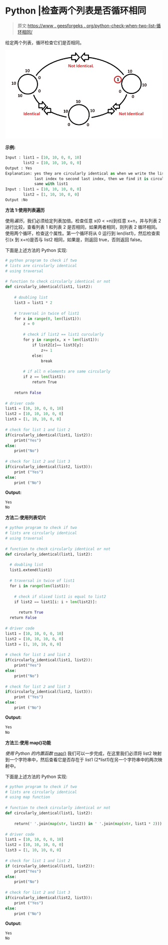 # Python |检查两个列表是否循环相同

> 原文:[https://www . geesforgeks . org/python-check-when-two-list-循环相同/](https://www.geeksforgeeks.org/python-check-whether-two-lists-circularly-identical/)

给定两个列表，循环检查它们是否相同。

![Check whether two lists are circularly identical](img/d6f664fab6e731c7b648a5d4d6ac84bf.png)

**示例:**

```py
Input : list1 = [10, 10, 0, 0, 10]
        list2 = [10, 10, 10, 0, 0]
Output : Yes
Explanation: yes they are circularly identical as when we write the list1
             last index to second last index, then we find it is circularly
             same with list1 
Input : list1 = [10, 10, 10, 0, 0]
        list2 = [1, 10, 10, 0, 0]
Output :No

```

**方法 1:使用列表遍历**

使用*遍历*，我们必须给定列表加倍。检查任意 x(0 < =n)到任意 x+n，并与列表 2 进行比较，查看列表 1 和列表 2 是否相同，如果两者相同，则列表 2 循环相同。使用两个循环，检查这个属性。第一个循环将从 0 运行到 len(list1)，然后检查索引(x 到 x+n)是否与 list2 相同，如果是，则返回 true，否则返回 false。

下面是上述方法的 Python 实现:

```py
# python program to check if two 
# lists are circularly identical
# using traversal

# function to check circularly identical or not
def circularly_identical(list1, list2):

    # doubling list
    list3 = list1 * 2

    # traversal in twice of list1
    for x in range(0, len(list1)):
        z = 0 

        # check if list2 == list1 curcularly 
        for y in range(x, x + len(list1)):
            if list2[z]== list3[y]:
                z+= 1
            else:
                break

        # if all n elements are same circularly 
        if z == len(list1):
            return True 

    return False

# driver code
list1 = [10, 10, 0, 0, 10]
list2 = [10, 10, 10, 0, 0]
list3 = [1, 10, 10, 0, 0]

# check for list 1 and list 2 
if(circularly_identical(list1, list2)):
    print("Yes")
else:
    print("No")

# check for list 2 and list 3 
if(circularly_identical(list2, list3)):
    print ("Yes") 
else:
    print ("No") 
```

**Output:**

```py
Yes
No

```

**方法二:使用列表切片**

```py
# python program to check if two 
# lists are circularly identical
# using traversal

# function to check circularly identical or not
def circularly_identical(list1, list2):

  # doubling list
  list1.extend(list1)

  # traversal in twice of list1
  for i in range(len(list1)):

    # check if sliced list1 is equal to list2
    if list2 == list1[i: i + len(list2)]:

      return True
  return False

# driver code
list1 = [10, 10, 0, 0, 10]
list2 = [10, 10, 10, 0, 0]
list3 = [1, 10, 10, 0, 0]

# check for list 1 and list 2 
if(circularly_identical(list1, list2)):
    print("Yes")
else:
    print("No")

# check for list 2 and list 3 
if(circularly_identical(list2, list3)):
    print ("Yes") 
else:
    print ("No") 
```

**Output:**

```py
Yes
No

```

**方法三:使用 map()功能**

*使用 Python 的内置函数* [map()](https://www.geeksforgeeks.org/python-lambda-anonymous-functions-filter-map-reduce/) 我们可以一步完成，在这里我们必须将 list2 映射到一个字符串中，然后查看它是否存在于 list1 (2*list1)在另一个字符串中的两次映射中。

下面是上述方法的 Python 实现:

```py
# python program to check if two 
# lists are circularly identical
# using map function 

# function to check circularly identical or not
def circularly_identical(list1, list2):

    return(' '.join(map(str, list2)) in ' '.join(map(str, list1 * 2)))

# driver code
list1 = [10, 10, 0, 0, 10]
list2 = [10, 10, 10, 0, 0]
list3 = [1, 10, 10, 0, 0]

# check for list 1 and list 2 
if (circularly_identical(list1, list2)):
    print("Yes")
else:
    print("No")

# check for list 2 and list 3 
if(circularly_identical(list2, list3)):
    print ("Yes") 
else:
    print ("No") 
```

**Output:**

```py
Yes
No

```